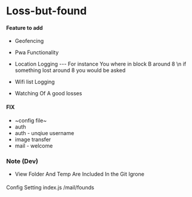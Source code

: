 # Loss-but-found


#### Feature to add 
* Geofencing 
* Pwa Functionality 
* Location Logging --- For instance You where in block B around 8 \n if something lost around 8  you would be asked 

* Wifi list Logging 
* Watching Of A good losses


#### FIX 
* ~config file~
* auth
* auth - unqiue username
* image transfer
* mail - welcome

### Note (Dev)
* View Folder And Temp Are Included In the Git Igrone


#### 
Config Setting 
index.js
/mail/founds
